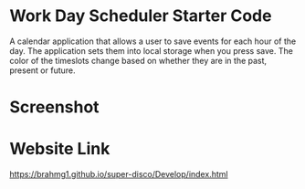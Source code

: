 # Work Day Scheduler Starter Code
A calendar application that allows a user to save events for each hour of the day.  The application sets them into local storage when you press save.  The color of the timeslots change based on whether they are in the past, present or future.
# Screenshot
# Website Link
https://brahmg1.github.io/super-disco/Develop/index.html